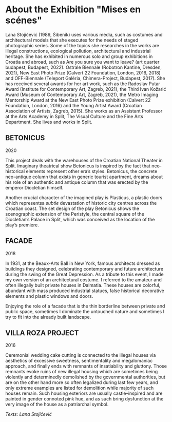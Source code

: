 # About the Exhibition "Mises en scénes"

Lana Stojićević (1989, Šibenik) uses various media, such as costumes and architectural models that she executes for the needs of staged photographic series. Some of the topics she researches in the works are illegal constructions, ecological pollution, architectural and industrial heritage. She has exhibited in numerous solo and group exhibitions in Croatia and abroad, such as Are you sure you want to leave? (art quarter budapest, Budapest, 2022). Ostrale Biennale (Robotron Kantine, Dresden, 2021), New East Photo Prize (Calvert 22 Foundation, London, 2016, 2018) and OFF-Biennale (Teleport Galéria, Chimera-Project, Budapest, 2017). She has received several awards for her art work, such as the Radoslav Putar Award (Institute for Contemporary Art, Zagreb, 2021), the Third Ivan Kožarić Award (Museum of Contemporary Art, Zagreb, 2021), the Metro Imaging Mentorship Award at the New East Photo Prize exhibition (Calvert 22 Foundation, London, 2016) and   the Young Artist Award (Croatian Association of Artists, Zagreb, 2015). She works as an Assistant Professor at the Arts Academy in Split, The Visual Culture and the Fine Arts Department. She lives and works in Split.

  
## BETONICUS

2020

This project deals with the warehouses of the Croatian National Theater in Split. Imaginary theatrical show Betonicus is inspired by the fact that neo-historical elements represent other era’s styles. Betonicus, the concrete neo-antique column that exists in generic tourist apartment, dreams about his role of an authentic and antique column that was erected by the emperor Diocletian himself.

Another crucial character of the imagined play is Plasticus, a plastic doors which representsa _subtle_ devastation of historic city centres across the Croatian coast. The set design of the play Betonicus shows the scenographic extension of the Peristyle, the central square of the Diocletian’s Palace in Split, which was conceived as the location of the play’s premiere.

## FACADE

2018

In 1931, at the Beaux-Arts Ball in New York, famous architects dressed as buildings they designed, celebrating contemporary and future architecture during the swing of the Great Depression. As a tribute to this event, I made my own version of an architectural costume. I referred to the amateur and often illegally built private houses in Dalmatia. These houses are colorful, abundant with mass produced industrial statues, false historical decorative elements and plastic windows and doors.

Enjoying the role of a facade that is the thin borderline between private and public space, sometimes I dominate the untouched nature and sometimes I try to fit into the already built landscape.


## VILLA ROZA PROJECT

2016

Ceremonial wedding cake cutting is connected to the illegal houses via aesthetics of excessive sweetness, sentimentality and megalomaniac approach, and finally ends with remnants of insatiability and gluttony. Those remnants evoke ruins of new illegal housing which are sometimes being violently and determinedly demolished by the governmental authorities, but are on the other hand more so often legalized during last few years, and only extreme examples are listed for demolition while majority of such houses remain. Such housing exteriors are usually castle–inspired and are painted in gender connoted pink hue, and as such bring dysfunction at the very image of the house as a patriarchal symbol.

*Texts: Lana Stojićević*